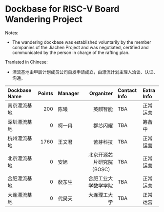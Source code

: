 # Dockbase for RISC-V Board Wandering Project

Notes:
- The wandering dockbase was established voluntarily by the member companies of the Jiachen Project and was negotiated, certified and communicated by the person in charge of the rafting plan.

Tranlated in Chinese:
- 漂流基地由甲辰计划成员公司自发申请成立，由漂流计划主理人洽谈、认证、沟通。


| Dockbase Name         | Points | Manager              | Organizer         | Contact Info | Extra Info |
| :-------------------- | -----: | :------------------- | ---------------: | :----------- | :--------- |
| 南京漂流基地 | 200 | 陈曦 | 英麒智能 | TBA | 正常运营 |
| 深圳漂流基地 | 0 | 柯一冉 | 群芯闪耀 | TBA | 筹备中 |
| 杭州漂流基地 | 1760 | 王文君 | 苦芽科技 | TBA | 正常运营 |
| 北京漂流基地 | 0 | 安旭 | 北京开源芯片研究院（BOSC） | TBA | 正常运营 |
| 合肥漂流基地 | 0 | 裴东生 | 合肥工业大学数学学院 | TBA | 正常运营 |
| 大连漂流基地 | 0 | 代昊天 | 大连理工大学 | TBA | 正常运营 |

